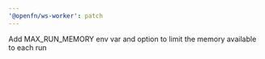 ```yaml
---
'@openfn/ws-worker': patch
---
```


Add MAX_RUN_MEMORY env var and option to limit the memory available to each run
